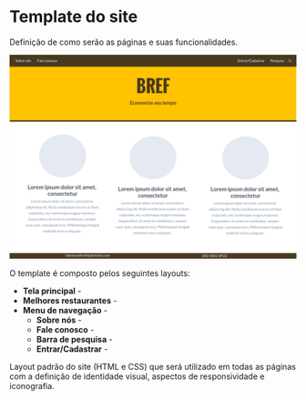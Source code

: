 # Template do site

Definição de como serão as páginas e suas funcionalidades.

![Pagina Inicial](img/Pagina_Inicial.png)

O template é composto pelos seguintes layouts:
- **Tela principal** -
- **Melhores restaurantes** -
- **Menu de navegação** -
  - **Sobre nós** -
  - **Fale conosco** -
  - **Barra de pesquisa** -
  - **Entrar/Cadastrar** -


Layout padrão do site (HTML e CSS) que será utilizado em todas as páginas com a definição de identidade visual, aspectos de responsividade e iconografia.

